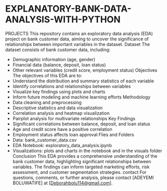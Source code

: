 # EXPLANATORY-BANK-DATA-ANALYSIS-WITH-PYTHON
PROJECTS
This repository contains an exploratory data analysis (EDA) project on bank customer data, aiming to uncover the significance of relationships between important variables in the dataset.
Dataset
The dataset consists of bank customer data, including:
- Demographic information (age, gender)
- Financial data (balance, deposit, loan status)
- Other relevant variables (credit score, employment status)
Objectives
The objectives of this EDA are to:
- Understand the distribution and summary statistics of each variable
- Identify correlations and relationships between variables
- Visualize key findings using plots and charts
- Inform future modeling and machine learning efforts
Methodology
- Data cleaning and preprocessing
- Descriptive statistics and data visualization
- Correlation analysis and heatmap visualization
- Pairplot analysis for multivariate relationships
Key Findings
- Significant correlations between balance, deposit, and loan status
- Age and credit score have a positive correlation
- Employment status affects loan approval
Flies and Folders
- Data: bank_customer_data.csv
- EDA Notebook: exploratory_data_analysis.ipynb
- Visualizations: plots and charts in the notebook and in the visuals folder
Conclusion
This EDA provides a comprehensive understanding of the bank customer data, highlighting significant relationships between variables. The findings can inform targeted marketing efforts, risk assessment, and customer segmentation strategies.
contact
For questions, comments, or further analysis, please contact [ADEYEMI BOLUWATIFE] at [Deborahbolu114@gmail.com].
